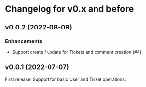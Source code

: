 # Changelog for v0.x and before

## v0.0.2 (2022-08-09)

### Enhancements

  * Support create / update for Tickets and comment creation (#4)

## v0.0.1 (2022-07-07)

First release!  Support for basic User and Ticket operations.
